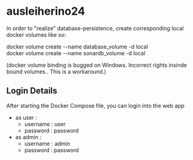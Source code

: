 # ausleiherino24

In order to "realize" database-persistence, create corresponding local docker volumes like so:

docker volume create --name database_volume -d local<br>
docker volume create --name sonardb_volume -d local
			
(docker volume binding is bugged on Windows. Incorrect rights insinde bound volumes.. This is a workaround.)


## Login Details

After starting the Docker Compose file, you can login into the web app
* as user :
	* username : user
	* password : password
* as admin : 
	* username : admin
	* password : password
	

